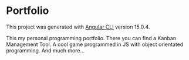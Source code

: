 # Portfolio

This project was generated with [Angular CLI](https://github.com/angular/angular-cli) version 15.0.4.

This my personal programming portfolio.
There you can find a Kanban Management Tool.
A cool game programmed in JS with object orientated programming.
And much more...
